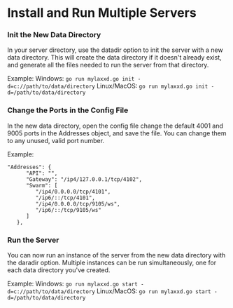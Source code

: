 Install and Run Multiple Servers
=========================

### Init the New Data Directory

In your server directory, use the datadir option to init the server with a new data directory. This will create the data directory if it doesn't already exist, and generate all the files needed to run the server from that directory. 

Example:
Windows: `go run mylaxxd.go init -d=c://path/to/data/directory`
Linux/MacOS: `go run mylaxxd.go init -d=/path/to/data/directory`

### Change the Ports in the Config File

In the new data directory, open the config file change the default 4001 and 9005 ports in the Addresses object, and save the file. You can change them to any unused, valid port number. 

Example:
```
"Addresses": {
      "API": "",
      "Gateway": "/ip4/127.0.0.1/tcp/4102",
      "Swarm": [
         "/ip4/0.0.0.0/tcp/4101",
         "/ip6/::/tcp/4101",
         "/ip4/0.0.0.0/tcp/9105/ws",
         "/ip6/::/tcp/9105/ws"
      ]
   },
   ```

### Run the Server

You can now run an instance of the server from the new data directory with the daradir option. Multiple instances can be run simultaneously, one for each data directory you've created.

Example:
Windows: `go run mylaxxd.go start -d=c://path/to/data/directory`
Linux/MacOS: `go run mylaxxd.go start -d=/path/to/data/directory`
